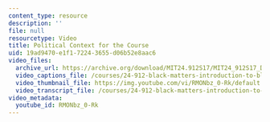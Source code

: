 ```yaml
---
content_type: resource
description: ''
file: null
resourcetype: Video
title: Political Context for the Course
uid: 19ad9470-e1f1-7224-3655-d06b52e8aac6
video_files:
  archive_url: https://archive.org/download/MIT24.912S17/MIT24_912S17_DeGraff_Political_Context_300k.mp4
  video_captions_file: /courses/24-912-black-matters-introduction-to-black-studies-spring-2017/276174dbb9e25d4f93f8c4b8e4dd492f_RMONbz_0-Rk.vtt
  video_thumbnail_file: https://img.youtube.com/vi/RMONbz_0-Rk/default.jpg
  video_transcript_file: /courses/24-912-black-matters-introduction-to-black-studies-spring-2017/219b610a8066f6ad4b62bbeb79bc40b3_RMONbz_0-Rk.pdf
video_metadata:
  youtube_id: RMONbz_0-Rk
---
```

